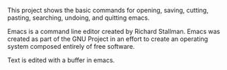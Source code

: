 This project shows the basic commands for opening, saving, cutting, pasting, searching, undoing, and quitting emacs.

Emacs is a command line editor created by Richard Stallman. Emacs was created as part of the GNU Project in an effort to create an operating system composed entirely of free software.

Text is edited with a buffer in emacs.